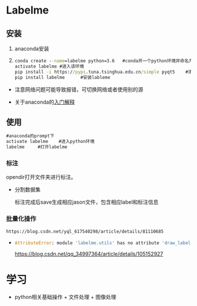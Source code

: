 # Labelme

## 安装

1. anaconda安装

2. ```cmd
   conda create --name=labelme python=3.6	#conda开一个python环境并命名为labelme
   activate labelme	#进入该环境
   pip install -i https://pypi.tuna.tsinghua.edu.cn/simple pyqt5	#清华源下pyqt5
   pip install labelme		#安装lableme
   ```

- 注意网络问题可能导致报错，可切换网络或者使用别的源

- 关于anaconda的[入门解释](https://www.jianshu.com/p/eaee1fadc1e9) 

  

## 使用

```cmd
#anaconda的prompt下
activate labelme	#进入python环境
labelme		#打开labelme
```

### 标注

opendir打开文件夹进行标注。

- 分割数据集

  标注完成后save生成相应jason文件，包含相应label和标注信息

  

### 批量化操作

```
https://blog.csdn.net/yql_617540298/article/details/81110685
```

- ```python
  AttributeError: module 'labelme.utils' has no attribute 'draw_label'
  ```

  https://blog.csdn.net/qq_34997364/article/details/105152927

# 学习

- python相关基础操作 + 文件处理  + 图像处理